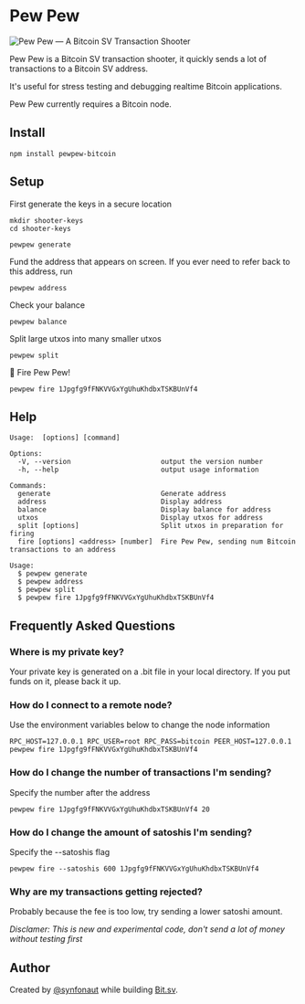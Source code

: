 # Pew Pew

![Pew Pew — A Bitcoin SV Transaction Shooter](https://github.com/synfonaut/pewpew/raw/master/pewpew.png)

Pew Pew is a Bitcoin SV transaction shooter, it quickly sends a lot of transactions to a Bitcoin SV address.

It's useful for stress testing and debugging realtime Bitcoin applications.

Pew Pew currently requires a Bitcoin node.

## Install

    npm install pewpew-bitcoin

## Setup

First generate the keys in a secure location

    mkdir shooter-keys
    cd shooter-keys

    pewpew generate


Fund the address that appears on screen. If you ever need to refer back to this address, run

    pewpew address


Check your balance

    pewpew balance

Split large utxos into many smaller utxos

    pewpew split

🔫 Fire Pew Pew!

    pewpew fire 1Jpgfg9fFNKVVGxYgUhuKhdbxTSKBUnVf4


## Help

    Usage:  [options] [command]

    Options:
      -V, --version                      output the version number
      -h, --help                         output usage information

    Commands:
      generate                           Generate address
      address                            Display address
      balance                            Display balance for address
      utxos                              Display utxos for address
      split [options]                    Split utxos in preparation for firing
      fire [options] <address> [number]  Fire Pew Pew, sending num Bitcoin transactions to an address

    Usage:
      $ pewpew generate
      $ pewpew address
      $ pewpew split
      $ pewpew fire 1Jpgfg9fFNKVVGxYgUhuKhdbxTSKBUnVf4


## Frequently Asked Questions

### Where is my private key?

Your private key is generated on a .bit file in your local directory. If you put funds on it, please back it up.

### How do I connect to a remote node?

Use the environment variables below to change the node information

    RPC_HOST=127.0.0.1 RPC_USER=root RPC_PASS=bitcoin PEER_HOST=127.0.0.1 pewpew fire 1Jpgfg9fFNKVVGxYgUhuKhdbxTSKBUnVf4

### How do I change the number of transactions I'm sending?

Specify the number after the address

    pewpew fire 1Jpgfg9fFNKVVGxYgUhuKhdbxTSKBUnVf4 20

### How do I change the amount of satoshis I'm sending?

Specify the --satoshis flag

    pewpew fire --satoshis 600 1Jpgfg9fFNKVVGxYgUhuKhdbxTSKBUnVf4

### Why are my transactions getting rejected?

Probably because the fee is too low, try sending a lower satoshi amount.

*Disclamer: This is new and experimental code, don't send a lot of money without testing first*

## Author

Created by [@synfonaut](https://twitter.com/synfonaut) while building [Bit.sv](https://bit.sv).

